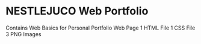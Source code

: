 # NESTLEJUCO Web Portfolio
Contains Web Basics for Personal Portfolio Web Page
1 HTML File
1 CSS File
3 PNG Images
